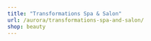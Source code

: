 ```yaml
---
title: "Transformations Spa & Salon"
url: /aurora/transformations-spa-and-salon/
shop: beauty
---
```

